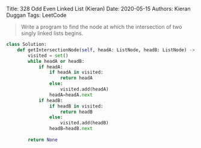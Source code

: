 Title: 328 Odd Even Linked List (Kieran)
Date: 2020-05-15
Authors: Kieran Duggan
Tags: LeetCode

>Write a program to find the node at which the intersection of two singly linked lists begins.

```python
class Solution:
    def getIntersectionNode(self, headA: ListNode, headB: ListNode) -> ListNode:
        visited = set()
        while headA or headB:
            if headA:
                if headA in visited:
                    return headA
                else:
                    visited.add(headA)
                headA=headA.next
            if headB:
                if headB in visited:
                    return headB
                else:
                    visited.add(headB)
                headB=headB.next
            
        return None
```
